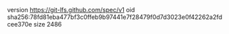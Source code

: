 version https://git-lfs.github.com/spec/v1
oid sha256:78fd81eba477bf3c0ffeb9b97441e7f28479f0d7d3023e0f42262a2fdcee370e
size 2486
